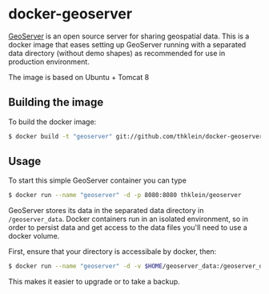 # docker-geoserver

[GeoServer](http://geoserver.org) is an open source server for sharing geospatial data.
This is a docker image that eases setting up GeoServer running with a separated data directory (without demo shapes) as recommended for use in production environment.

The image is based on Ubuntu + Tomcat 8 

## Building the image

To build the docker image:

```bash
$ docker build -t "geoserver" git://github.com/thklein/docker-geoserver
``` 

## Usage

To start this simple GeoServer container you can type 

```bash
$ docker run --name "geoserver" -d -p 8080:8080 thklein/geoserver
```

GeoServer stores its data in the separated data directory in `/geoserver_data`.
Docker containers run in an isolated environment, so in order to persist data and get access to the data files you'll need to use a docker volume.

First, ensure that your directory is accessibale by docker, then:

```bash
$ docker run --name "geoserver" -d -v $HOME/geoserver_data:/geoserver_data -p 8080:8080 thklein/geoserver
```

This makes it easier to upgrade or to take a backup.

